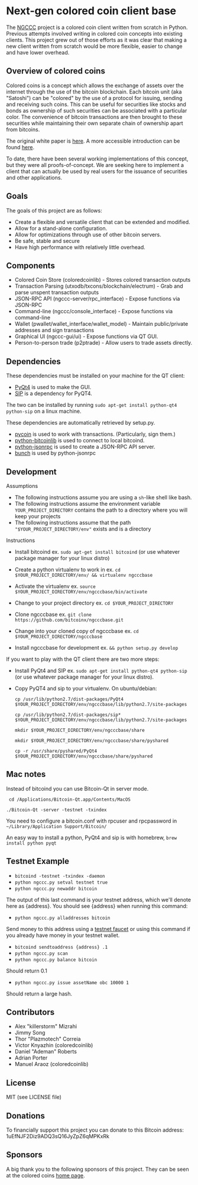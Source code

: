 Next-gen colored coin client base
=========

The [NGCCC](https://github.com/bitcoinx/ngcccbase) project is a colored coin client written from scratch in Python. Previous attempts involved writing in colored coin concepts into existing clients. This project grew out of those efforts as it was clear that making a new client written from scratch would be more flexible, easier to change and have lower overhead.

Overview of colored coins
------------

Colored coins is a concept which allows the exchange of assets over the internet through the use of the bitcoin blockchain. Each bitcoin unit (aka "Satoshi") can be "colored" by the use of a protocol for issuing, sending and receiving such coins. This can be useful for securities like stocks and bonds as ownership of such securities can be associated with a particular color. The convenience of bitcoin transactions are then brought to these securities while maintaining their own separate chain of ownership apart from bitcoins.

The original white paper is [here](https://bitcoil.co.il/BitcoinX.pdf). A more accessible introduction can be found [here](http://coloredcoins.org/).

To date, there have been several working implementations of this concept, but they were all proofs-of-concept. We are seeking here to implement a client that can actually be used by real users for the issuance of securities and other applications.

Goals
-----------

The goals of this project are as follows:

* Create a flexible and versatile client that can be extended and modified.
* Allow for a stand-alone configuration.
* Allow for optimizations through use of other bitcoin servers.
* Be safe, stable and secure
* Have high performance with relatively little overhead.

Components
------------

* Colored Coin Store (coloredcoinlib) - Stores colored transaction outputs
* Transaction Parsing (utxodb/txcons/blockchain/electrum) - Grab and parse unspent transaction outputs
* JSON-RPC API (ngccc-server/rpc_interface) - Expose functions via JSON-RPC
* Command-line (ngccc/console_interface) - Expose functions via command-line
* Wallet (pwallet/wallet_interface/wallet_model) - Maintain public/private addresses and sign transactions
* Graphical UI (ngccc-gui/ui) - Expose functions via QT GUI.
* Person-to-person trade (p2ptrade) - Allow users to trade assets directly.

Dependencies
------------

These dependencies must be installed on your machine for the QT client:

* [PyQt4](http://pyqt.sourceforge.net/Docs/PyQt4/installation.html) is used to make the GUI.
* [SIP](http://pyqt.sourceforge.net/Docs/sip4/installation.html) is a dependency for PyQT4.

The two can be installed by running `sudo apt-get install python-qt4 python-sip` on a linux machine.


These dependencies are automatically retrieved by setup.py.

* [pycoin](https://github.com/richardkiss/pycoin)  is used to work with transactions. (Particularly, sign them.)
* [python-bitcoinlib](https://github.com/petertodd/python-bitcoinlib) is used to connect to local bitcoind.
* [python-jsonrpc](https://github.com/gerold-penz/python-jsonrpc) is used to create a JSON-RPC API server.
* [bunch](http://github.com/dsc/bunch) is used by python-jsonrpc

Development
------------

Assumptions

 * The following instructions assume you are using a `sh`-like shell like bash.
 * The following instructions assume the environment variable `YOUR_PROJECT_DIRECTORY` contains the path to a directory where you will keep your projects
 * The following instructions assume that the path `"$YOUR_PROJECT_DIRECTORY/env"` exists and is a directory

Instructions

 * Install bitcoind ex. `sudo apt-get install bitcoind` (or use whatever package manager for your linux distro)

 * Create a python virtualenv to work in ex. `cd $YOUR_PROJECT_DIRECTORY/env/ && virtualenv ngcccbase`
 * Activate the virtualenv ex. `source $YOUR_PROJECT_DIRECTORY/env/ngcccbase/bin/activate`
 * Change to your project directory ex. `cd $YOUR_PROJECT_DIRECTORY`
 * Clone ngcccbase ex. `git clone https://github.com/bitcoinx/ngcccbase.git`
 * Change into your cloned copy of ngcccbase ex. `cd $YOUR_PROJECT_DIRECTORY/ngcccbase`
 * Install ngcccbase for development ex. `&& python setup.py develop`

If you want to play with the QT client there are two more steps:

 * Install PyQt4 and SIP ex. `sudo apt-get install python-qt4 python-sip` (or use whatever package manager for your linux distro).
 * Copy PyQT4 and sip to your virtualenv. On ubuntu/debian:

    `cp /usr/lib/python2.7/dist-packages/PyQt4 $YOUR_PROJECT_DIRECTORY/env/ngcccbase/lib/python2.7/site-packages`

    `cp /usr/lib/python2.7/dist-packages/sip* $YOUR_PROJECT_DIRECTORY/env/ngcccbase/lib/python2.7/site-packages`

    `mkdir $YOUR_PROJECT_DIRECTORY/env/ngcccbase/share`

    `mkdir $YOUR_PROJECT_DIRECTORY/env/ngcccbase/share/pyshared`

    `cp -r /usr/share/pyshared/PyQt4 $YOUR_PROJECT_DIRECTORY/env/ngcccbase/share/pyshared`

Mac notes
---------

Instead of bitcoind you can use Bitcoin-Qt in server mode.

   ` cd /Applications/Bitcoin-Qt.app/Contents/MacOS`

   `./Bitcoin-Qt -server -testnet -txindex`

You need to configure a bitcoin.conf with rpcuser and rpcpassword in
`~/Library/Application Support/Bitcoin/`

An easy way to install a python, PyQt4 and sip is with homebrew, `brew install python pyqt`

Testnet Example
---------------

 * `bitcoind -testnet -txindex -daemon`
 * `python ngccc.py setval testnet true`
 * `python ngccc.py newaddr bitcoin`

 The output of this last command is your testnet address, which we'll denote here as {address}. You should see {address} when running this command:

 * `python ngccc.py alladdresses bitcoin`

 Send money to this address using a [testnet faucet](http://tpfaucet.appspot.com/) or
using this command if you already have money in your testnet wallet.
 
 * `bitcoind sendtoaddress {address} .1`
 * `python ngccc.py scan`
 * `python ngccc.py balance bitcoin`
 
 Should return 0.1
 
 * `python ngccc.py issue assetName obc 10000 1`

 Should return a large hash.

Contributors
------------

 * Alex "killerstorm" Mizrahi
 * Jimmy Song
 * Thor "Plazmotech" Correia
 * Victor Knyazhin (coloredcoinlib)
 * Daniel "Ademan" Roberts
 * Adrian Porter
 * Manuel Araoz (coloredcoinlib)

License
-------

MIT (see LICENSE file)

Donations
---------

To financially support this project you can donate to this Bitcoin address: 1uEfNJF2Diz9ADQ3sQ16JyZpZ6qMPKxRk

Sponsors
--------

A big thank you to the following sponsors of this project. They can be seen at the colored coins [home page](http://coloredcoins.org).
